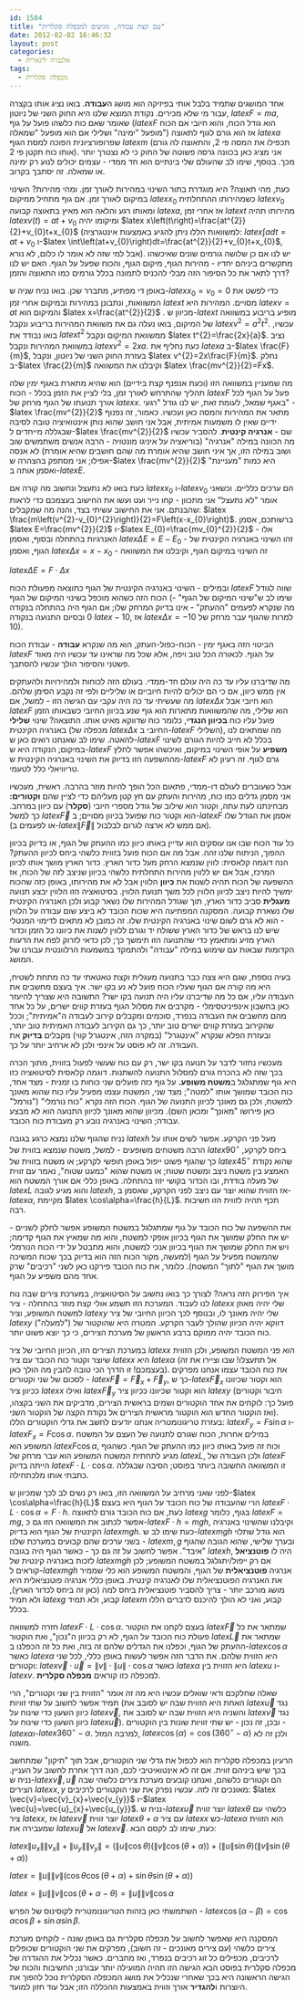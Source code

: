 ```yaml
---
id: 1504
title: "עם קצת עבודה, מגיעים למכפלה סקלרית"
date: 2012-02-02 16:46:32
layout: post
categories: 
  - אלגברה לינארית
tags: 
  - מכפלה סקלרית
---
```

אחד המושגים שתמיד בלבל אותי בפיזיקה הוא מושג ה<strong>עבודה</strong>. בואו נציג אותו בקצרה עבור מי שלא מכירים. נקודת המוצא שלנו היא החוק השני של ניוטון, $latex F=ma$, שאומר שאם כוח כלשהו פועל על גוף ($latex F$ הוא גודל הכוח, והוא חיובי אם הכוח מופעל "ימינה" ושלילי אם הוא מופעל "שמאלה") אז הוא גורם לגוף לתאוצה $latex a$ שפרופורציונית הפוכה למסת הגוף $latex m$ (תכפילו את המסה פי 2, והתאוצה לה גורם אותו כוח תקטן פי 2). אני מציג כאן בכוונה גרסה פשוטה של החוק כי לא נצטרך יותר מכך. בנוסף, שימו לב שהעולם שלי בינתיים הוא חד ממדי - עצמים יכולים לנוע רק ימינה או שמאלה. זה יסתבך בקרוב.

כעת, מהי תאוצה? היא מוגדרת בתור השינוי במהירות לאורך זמן. ומהי מהירות? השינוי במיקום לאורך זמן. אם גוף מתחיל ממיקום $latex x_{0}$ כשמהירותו ההתחלתית $latex v_{0}$ ומאותו רגע והלאה הוא מאיץ בתאוצה קבועה $latex a$, אז אחרי זמן $latex t$ מהירותו תהיה $latex v\left(t\right)=at+v_{0}$ ומיקומו יהיה $latex x\left(t\right)=\frac{at^{2}}{2}+v_{0}t+x_{0}$ (למשוואות הללו ניתן להגיע באמצעות אינטגרציה: $latex \int adt=at+v_{0}$ ו-$latex \int\left(at+v_{0}\right)dt=\frac{at^{2}}{2}+v_{0}t+x_{0}$, אבל למי שזה לא אומר לו כלום, לא נורא). יש לנו אם כן שלושה גורמים שונים שאיכשהו מתקשרים ביניהם יחדיו - מהירות הגוף, מיקום הגוף, והכוח שפעל על הגוף. האם יש לנו דרך לתאר את כל הסיפור הזה מבלי להכניס לתמונה בכלל גורמים כמו התאוצה והזמן?

באופן די מפתיע, מתברר שכן. בואו נניח שניה ש-$latex x_{0}=v_{0}=0$ כדי לפשט את המשוואות, ונתבונן במהירות ובמיקום אחרי זמן $latex t$ מסויים. המהירות היא $latex v=at$ והמיקום הוא $latex x=\frac{at^{2}}{2}$ . מכיוון ש-$latex t$ מופיע בריבוע במשוואה של המיקום, בואו נעלה גם את משוואת המהירות בריבוע ונקבל $latex v^{2}=a^{2}t^{2}$. עכשיו, בואו נבודד את $latex t^{2}$ ממשוואת המיקום ונקבל $latex t^{2}=\frac{2x}{a}$. נציב במשוואת המהירות ונקבל $latex v^{2}=2xa$. כעת נחליף את $latex a$ ב-$latex \frac{F}{m}$, בעזרת החוק השני של ניוטון, ונקבל $latex v^{2}=2x\frac{F}{m}$. נחלק ב-$latex \frac{2}{m}$ וקיבלנו את המשוואה $latex \frac{mv^{2}}{2}=Fx$.

מה שמעניין במשוואה הזו (וכעת אנפנף קצת בידיים) הוא שהיא מתארת באגף ימין שלה תהליך שהתרחש לאורך זמן, בלי לציין את הזמן בכלל - הכוח $latex F$ פעל על הגוף לכל אורך תנועתו של הגוף מרחק של $latex x$. באגף שמאל, לעומת זאת, יש לנו גודל "רגעי" - $latex \frac{mv^{2}}{2}$ מתאר את המהירות והמסה כאן ועכשיו. כאמור, זה נפנוף ידיים שאין לו משמעות אמיתית, אבל אני חושב שהוא נותן אינטואיציה טובה לסיבה שבגללה מייחדים ל-$latex \frac{mv^{2}}{2}$ שם - <strong>אנרגיה קינטית</strong>. להסביר עכשיו מה הכוונה במילה "אנרגיה" (בוריאציה על איניגו מונטויה - הרבה אנשים משתמשים שוב ושוב במילה הזו, אך איני חושב שהיא אומרת מה שהם חושבים שהיא אומרת) לא אנסה אפילו; אני מסתפק בהצהרה ש-$latex \frac{mv^{2}}{2}$ היא כמות "מעניינת" ואסמן אותה ב-$latex E$.

כעת בואו לא נתעצל ונחשוב מה קורה אם $latex x_{0}$ ו-$latex v_{0}$ הם ערכים כלליים. וכשאני אומר "לא נתעצל" אני מתכוון - קחו נייר ועט ועשו את החישוב בעצמכם כדי לראות שהבנתם. אני את החישוב עשיתי בצד, והנה מה שמקבלים: $latex \frac{m\left(v^{2}-v_{0}^{2}\right)}{2}=F\left(x-x_{0}\right)$. ברשותכם, אסמן $latex E=\frac{mv^{2}}{2}$ ו-$latex E_{0}=\frac{mv_{0}^{2}}{2}$ - אלו האנרגיות בהתחלה ובסוף, ואסמן $latex \Delta E=E-E_{0}$ - זהו השינוי באנרגיה הקינטית של הגוף, ואסמן $latex \Delta x=x-x_{0}$ - זה השינוי במיקום הגוף, וקיבלנו את המשוואה

$latex \Delta E=F\cdot\Delta x$

ובמילים - השינוי באנרגיה הקינטית של הגוף כתוצאה מפעולת הכוח $latex F$ שווה לגודל הכוח הזה כשהוא מוכפל בשינוי המיקום של הגוף (שימו לב ש"שינוי המיקום של הגוף" - מה שנקרא לפעמים "ההעתק" - אינו בדיוק המרחק שלו; אם הגוף היה בהתחלה בנקודה 0 ובסיום התנועה בנקודה $latex -10$, אז $latex \Delta x=-10$ למרות שהגוף עבר מרחק של 10).

הביטוי הזה באגף ימין - הכוח-כפול-העתק, הוא מה שנקרא <strong>עבודה</strong> - עבודת הכוח $latex F$ על הגוף. לכאורה הכל טוב ויפה, אלא שכל מה שראינו עד עכשיו היה מאוד פשטני והסיפור הולך עכשיו להסתבך.

מה שדיברנו עליו עד כה היה עולם חד-ממדי. בעולם הזה לכוחות ולמהירויות ולהעתקים אין ממש כיוון, אם כי הם יכולים להיות חיוביים או שליליים ולפי זה נקבע הסימן שלהם. מה שעשיתי עד כה היה עקבי עם הגישה הזו - למשל, אם $latex \Delta x$ הוא חיובי אבל $latex F$ הוא שלילי, מה שהמשוואות מתארות הוא גוף שנע בכיוון החיובי כשבאותו הזמן פועל עליו כוח <strong>בכיוון הנגדי</strong>, כלומר כוח שדווקא מאיט אותו. התוצאה? שינוי <strong>שלילי</strong> באנרגיה הקינטית (מכפלה של $latex \Delta x$ החיובי ב-$latex F$ השלילי), מה שמתאים לנו להאטה. שימו לב שאנחנו רואים כאן ש-$latex F$ בכלל לא חייב להיות הגורם לשינוי במיקום; הנקודה היא ש-$latex F$ <strong>משפיע</strong> על אופי השינוי במיקום, ואיכשהו אפשר לחלץ מההשפעה הזו בדיוק את השינוי באנרגיה הקינטית ש-$latex F$ גרם לגוף. זה רעיון לא טריוויאלי כלל לטעמי.

אבל כשעוברים לעולם דו-ממדי, פתאום הכל הופך להיות מוזר בהרבה. ראשית, מעכשיו אני מסמן גדלים כמו כוח, מהירות והעתק עם חץ קטן מעליהם כדי לציין שהם <strong>וקטורים:</strong> מבחינתנו לעת עתה, וקטור הוא שילוב של גודל מספרי חיובי (<strong>סקלר</strong>) עם כיוון במרחב. כך למשל $latex \vec{F}$ הוא וקטור כוח שפועל בכיוון מסויים; ב-$latex F$ אסמן את הגודל שלו (או לפעמים ב-$latex \left\|\vec{F}\right\|$ אם ממש לא ארצה לגרום לבלבול).

כל עוד הכוח שבו אנו עוסקים הוא עדיין באותו כיוון כמו ההעתק של הגוף, או בדיוק בכיוון ההפוך, הניתוח שלנו זהה. אבל מה אם הכוח פועל בזווית כלשהי ביחס לכיוון ההעתק? הנה דוגמה קלאסית: לווין שנמצא הרחק מעל כדור הארץ. כדור הארץ מושך אותו לכיוון המרכז, אבל אם יש ללווין מהירות התחלתית כלשהי בכיוון שניצב לזה של הכוח, אז ההשפעה של הכוח תהיה לשנות את <strong>כיוון</strong> הלווין אבל לא את מהירותו, באופן כזה שהכוח ימשיך להיות ניצב לכיוון הלווין לכל משך תנועת הלווין. בסיטואציה הזו הלווין יבצע תנועה <strong>מעגלית</strong> סביב כדור הארץ, תוך שגודל המהירות שלו נשאר קבוע ולכן האנרגיה הקינטית שלו נשארת קבועה. המסקנה המפתיעה היא שכוח הכובד לא ביצע שום עבודה על הלווין - הוא לא גרם לשום שינוי באנרגיה הקינטית שלו. זה כמובן לא מתאים לדימוי המנטלי שיש לנו בראש של כדור הארץ ששולח יד וגורם ללווין לשנות את כיוונו כל הזמן וכדור הארץ מזיע ומתאמץ כדי שהתנועה הזו תימשך כך; לכן כדאי לזרוק לפח את הדעות הקדומות שבאות עם שימוש במילה "עבודה" ולהתמקד במשמעות הרלוונטית עבורנו של המושג.

בעיה נוספת, שגם היא צצה כבר בתנועה מעגלית וקצת טאטאתי עד כה מתחת לשטיח, היא מה קורה אם הגוף שעליו הכוח פועל לא נע בקו ישר. איך בעצם מחשבים את העבודה עליו, אם כל מה שדיברנו עליו היה תנועה בקו ישר? התשובה היא שצריך להיעזר כאן בחשבון אינפיניטסימלי - מקרבים את מסלול הגוף בעזרת קווים ישרים, על כל אחד מהם מחשבים את העבודה בנפרד, סוכמים ומקבלים קירוב לעבודה ה"אמיתית"; וככל שהקירוב בעזרת קווים ישרים טוב יותר, כך גם הקירוב לעבודה האמיתית טוב יותר, ובעזרת הפלא שנקרא "אינטגרל" (במקרה הזה, אינטגרל קווי) מקבלים <strong>בדיוק</strong> את העבודה. זה לא פוסט על אינפי ולכן לא ארחיב יותר על כך.

מעכשיו נחזור לדבר על תנועה בקו ישר, רק עם כוח שעשוי לפעול בזווית, מתוך הכרה בכך שזה לא בהכרח גורם למסלול התנועה להשתנות. דוגמה קלאסית לסיטואציה כזו היא גוף שמתגלגל ב<strong>משטח משופע.</strong> על גוף כזה פועלים שני כוחות בו זמנית - מצד אחד, כוח הכובד שמושך אותו "למטה"; מצד שני, המשטח עצמו מפעיל עליו כוח שהוא מאונך למשטח, ולכן גם מאונך לכיוון התנועה של הגוף. הכוח הזה נקרא "כוח נורמלי" ("נורמל" כאן פירושו "מאונך" ומכאן השם). מכיוון שהוא מאונך לכיוון התנועה הוא לא מבצע עבודה; השינוי באנרגיה נובע רק מעבודת כוח הכובד.

נניח שהגוף שלנו נמצא כרגע בגובה $latex h$ מעל פני הקרקע. אפשר לשים אותו על הרבה משטחים משופעים - למשל, משטח שנמצא בזווית של $latex 90^{\circ}$ ביחס לקרקע, כך שהגוף פשוט ייפול באופן חופשי לקרקע; או משטח בזווית של $latex 45^{\circ}$ שהוא נקודת האמצע בין משטח ניצב ומשטח שטוח; או משטח שהוא "כמעט שטוח", נאמר עם זווית של מעלה בודדת, ובו הכדור בקושי יזוז בהתחלה. באופן כללי אם אורך המשטח הוא $latex L$ והוא מגיע לגובה $latex h$, אז הזווית שהוא יוצר עם ניצב לפני הקרקע, שאסמן ב-$latex \alpha$, מקיימת $latex \cos\alpha=\frac{h}{L}$. תכף תהיה לזווית הזו חשיבות רבה.

את ההשפעה של כוח הכובד על גוף שמתגלגל במשטח המשופע אפשר לחלק לשניים - יש את החלק שמושך את הגוף בכיוון אופקי למשטח, והוא מה שמאיץ את הגוף קדימה; ויש את החלק שמושך את הגוף בכיוון אנכי למשטח, והוא מתבטל על ידי הכוח הנורמלי שהמשטח מפעיל על הגוף (למעשה, מקור הכוח הזה הוא בדיוק בכך שכוח המשיכה מושך את הגוף "לתוך" המשטח). כלומר, את כוח הכובד פירקנו כאן לשני "רכיבים" שרק אחד מהם משפיע על הגוף.

איך הפירוק הזה נראה? לצורך כך בואו נחשוב על הסיטואציה, במערכת צירים שבה נוח לנו לעבוד. המערכת הזו תשמע אולי קצת מוזר בהתחלה - ציר $latex x$ שלי יהיה מאוזן למשטח המשופע, וציר $latex y$ שלי יהיה מאונך לו, ובנוסף לכך הכיוון החיובי של ציר $latex y$ ("למעלה") דווקא יהיה הכיוון שהולך לעבר הקרקע. המטרה היא שהוקטור של כוח הכובד יהיה ממוקם ברבע הראשון של מערכת הצירים, כי כך יוצא פשוט יותר.

במערכת הצירים הזו, הכיוון החיובי של ציר $latex x$ הוא פני המשטח המשופע, ולכן הזווית שיוצר וקטור כוח הכובד עם ציר $latex x$ היא $latex \alpha$ (אל תתעצלו! שבו וציירו את זה בעצמכם! זו הדרך הכי טובה להבין מה הולך כאן). את כוח הכובד עצמו אנחנו מפרקים לסכום של שני וקטורים - $latex \vec{F}=\vec{F}_{x}+\vec{F}_{y}$, כך ש-$latex \vec{F}_{x}$ הוא וקטור שכיוונו ככיוון ציר $latex x$ ואילו $latex \vec{F}_{y}$ הוא וקטור שכיוונו ככיוון ציר $latex y$ (חיבור וקטורים פועל כך: לוקחים את אחד הוקטורים ושמים בראשית הצירים, מדביקים את השני בקצהו, ואז הוקטור החדש הוא הוקטור מראשית הצירים אל נקודת הקצה של הוקטור השני). בעזרת טריגונומטריה אנחנו יודעים לחשב את גדלי הוקטורים הללו: $latex F_{y}=F\sin\alpha$ ו-$latex F_{x}=F\cos\alpha$. במילים אחרות, הכוח שגורם לתנועה של העצם על המשטח המשופע הוא $latex F\cos\alpha$, וכוח זה פועל באותו כיוון כמו ההעתק של הגוף. כשהגוף מגיע לתחתית המשטח המשופע הוא עבר מרחק של $latex L$, ולכן העבודה של $latex F$ הייתה בדיוק $latex F\cdot L\cdot\cos\alpha$. זו המשוואה החשובה ביותר בפוסט; הסיבה שבגללה כתבתי אותו מלכתחילה.

לפני שאני מרחיב על המשוואה הזו, בואו רק נשים לב לכך שמכיוון ש-$latex \cos\alpha=\frac{h}{L}$ הרי שהעבודה של כוח הכובד על הגוף היא בעצם $latex F\cdot L\cdot\cos\alpha=F\cdot h$. כעת, אם כוח הכובד גורם לתאוצה $latex g$ בגוף, כלומר $latex F=mg$, אפשר לכתוב את המשוואה הזו גם כ-$latex F\cdot h=mgh$, וקיבלנו שהשינוי באנרגיה הקינטית של הגוף הוא בדיוק $latex mgh$. כעת שימו לב ש-$latex mgh$ הוא גודל שתלוי בשני ערכים שהם קבועים במערכת שלנו - $latex m,g$ ובערך שלישי, שהוא הגובה שהגוף "איבד". אפשר לחשוב על זה גם כך - כאשר הגוף היה בגובה $latex h$, היה לו <strong>פוטנציאל</strong> לזכות באנרגיה קינטית של $latex mgh$ אם רק ייפול/יתגלגל במשטח המשופע; לכן קוראים ל-$latex mgh$ אנרגיה <strong>פוטנציאלית</strong> של הגוף, והמשטח המשופע הוא כלי שממיר את האנרגיה הפוטנציאלית שלו לאנרגיה קינטית. באופן כללי אנרגיה פוטנציאלית היא מושג מורכב יותר - צריך להסביר פוטנציאלית ביחס למה (כאן זה ביחס לכדור הארץ), ולא תמיד $latex g$ קבוע, ולא תמיד $latex m$ קבוע, ואני לא הולך להיכנס לדברים הללו בכלל.

חזרה למשוואה $latex F\cdot L\cdot\cos\alpha$. בעצם לקחנו את הוקטור $latex \vec{F}$ שמתאר את כל פעולת כוח הכובד על הגוף, לא רק בכיוון ה"נכון", ואת הוקטור $latex \vec{L}$ שמתאר את ההעתק של הגוף, וכפלנו את הגדלים שלהם זה בזה, ואת כל זה הכפלנו ב-$latex \cos\alpha$ כאשר $latex \alpha$ היא הזווית שלהם. את הדבר הזה אפשר לעשות באופן כללי, לכל שני וקטורים: $latex \vec{v}\cdot\vec{u}=\left\|v\right\|\cdot\left\|u\right\|\cdot\cos\alpha$ כאשר $latex \alpha$ היא הזווית בין $latex u$ ו-$latex v$. למכפלה כזו קוראים <strong>מכפלה סקלרית</strong>.

שאלה שחלקכם ודאי שואלים עכשיו היא מה זה אומר "הזווית בין שני וקטורים", הרי תמיד אפשר לחשוב על שתי זוויות (האחת היא הזווית שבה יש לסובב את $latex \vec{u}$ נגד כיוון השעון כדי שינוח על $latex \vec{v}$, והשניה היא הזווית שבה יש לסובב את $latex \vec{v}$ נגד כיוון השעון כדי שינוח על $latex \vec{u}$). ובכן, זה נכון - יש שתי זוויות שונות בין הוקטורים - $latex \alpha$ו-$latex 360^{\circ}-\alpha$. למרבה המזל, $latex \cos\left(\alpha\right)=\cos\left(360^{\circ}-\alpha\right)$ ולכן זה לא משנה.

הרעיון במכפלה סקלרית הוא לכפול את גדלי שני הוקטורים, אבל תוך "תיקון" שמתחשב בכך שיש ביניהם זווית. אם זה לא אינטואיטיבי לכם, הנה דרך אחרת לחשוב על העניין. נניח ש-$latex \vec{v},\vec{u}$ הם וקטורים כלשהם, ואנחנו קובעים מערכת צירים כלשהי שבה הצירים $latex x,y$ מאונכים זה לזה. עכשיו נפרק את שני הוקטורים לרכיבים: $latex \vec{v}=\vec{v}_{x}+\vec{v_{y}}$ ו-$latex \vec{u}=\vec{u}_{x}+\vec{u_{y}}$. נניח ש-$latex \vec{u}$ יוצר זווית $latex \theta$ כלשהי עם ציר $latex x$, אז $latex \vec{v}$ יוצר זווית $latex \theta+\alpha$ עם ציר $latex x$ כש-$latex \alpha$ הוא הזווית שמעבירה את $latex \vec{u}$ אל $latex \vec{v}$. כעת, שימו לב לקסם הבא:

$latex \left\|u_{x}\right\|\left\|v_{x}\right\|+\left\|u_{y}\right\|\left\|v_{y}\right\|=\left(\left\|u\right\|\cos\theta\right)\left(\left\|v\right\|\cos\left(\theta+\alpha\right)\right)+\left(\left\|u\right\|\sin\theta\right)\left(\left\|v\right\|\sin\left(\theta+\alpha\right)\right)$

$latex =\left\|u\right\|\left\|v\right\|\left(\cos\theta\cos\left(\theta+\alpha\right)+\sin\theta\sin\left(\theta+\alpha\right)\right)$

$latex =\left\|u\right\|\left\|v\right\|\cos\left(\theta+\alpha-\theta\right)=\left\|u\right\|\left\|v\right\|\cos\alpha$

השתמשתי כאן בזהות הטריגונומטרית לקוסינוס של הפרש - $latex \cos\left(\alpha-\beta\right)=\cos\alpha\cos\beta+\sin\alpha\sin\beta$.

המסקנה היא שאפשר לחשוב על מכפלה סקלרית גם באופן שונה - לוקחים מערכת צירים כלשהי (עם צירים מאונכים - זה חשוב), מפרקים את שני הוקטורים שכופלים לרכיבים, מכפילים כל זוג רכיבים בנפרד, ואז מחברים. כאשר נכליל את ההגדרה של מכפלה סקלרית בפוסט הבא הגישה הזו תהיה המועילה יותר עבורנו; החשיבות והכוח של הגישה הראשונה היא בכך שאחרי שנכליל את מושג המכפלה הסקלרית נוכל להפוך את היוצרות ו<strong>להגדיר</strong> אורך וזווית באמצעות ההכללה הזו; אבל עוד חזון למועד.
